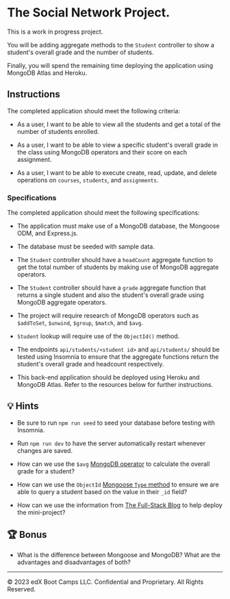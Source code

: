 # The Social Network Project.

This is a work in progress project.

You will be adding aggregate methods to the `Student` controller to show a student's overall grade and the number of students.

Finally, you will spend the remaining time deploying the application using MongoDB Atlas and Heroku.

## Instructions

The completed application should meet the following criteria:

* As a user, I want to be able to view all the students and get a total of the number of students enrolled.

* As a user, I want to be able to view a specific student's overall grade in the class using MongoDB operators and their score on each assignment.

* As a user, I want to be able to execute create, read, update, and delete operations on `courses`, `students`, and `assignments`.

### Specifications

The completed application should meet the following specifications:

* The application must make use of a MongoDB database, the Mongoose ODM, and Express.js.

* The database must be seeded with sample data.

* The `Student` controller should have a `headCount` aggregate function to get the total number of students by making use of MongoDB aggregate operators.

* The `Student` controller should have a `grade` aggregate function that returns a single student and also the student's overall grade using MongoDB aggregate operators.

* The project will require research of MongoDB operators such as `$addToSet`, `$unwind`, `$group`, `$match`, and `$avg`.

* `Student` lookup will require use of the `ObjectId()` method.

* The endpoints `api/students/<student id>` and `api/students/` should be tested using Insomnia to ensure that the aggregate functions return the student's overall grade and headcount respectively.

* This back-end application should be deployed using Heroku and MongoDB Atlas. Refer to the resources below for further instructions.

## 💡 Hints

* Be sure to run `npm run seed` to seed your database before testing with Insomnia.

* Run `npm run dev` to have the server automatically restart whenever changes are saved.

* How can we use the `$avg` [MongoDB operator](https://docs.mongodb.com/manual/reference/operator/aggregation/avg/) to calculate the overall grade for a student?

* How can we use the `ObjectId` [Mongoose `Type` method](https://mongoosejs.com/docs/schematypes.html#objectids) to ensure we are able to query a student based on the value in their `_id` field?

* How can we use the information from [The Full-Stack Blog](https://coding-boot-camp.github.io/full-stack/mongodb/deploy-with-heroku-and-mongodb-atlas) to help deploy the mini-project?

## 🏆 Bonus

* What is the difference between Mongoose and MongoDB? What are the advantages and disadvantages of both?

---
© 2023 edX Boot Camps LLC. Confidential and Proprietary. All Rights Reserved.
